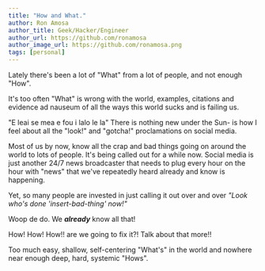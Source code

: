 ```yaml
---
title: "How and What."
author: Ron Amosa
author_title: Geek/Hacker/Engineer
author_url: https://github.com/ronamosa
author_image_url: https://github.com/ronamosa.png
tags: [personal]
---
```


Lately there's been a lot of "What" from a lot of people, and not enough "How".

It's too often "What" is wrong with the world, examples, citations and evidence ad nauseum of all the ways this world sucks and is failing us.

"E leai se mea e fou i lalo le la" There is nothing new under the Sun- is how I feel about all the "look!" and "gotcha!" proclamations on social media.

<!-- truncate -->

Most of us by now, know all the crap and bad things going on around the world to lots of people. It's being called out for a while now. Social media is just another 24/7 news broadcaster that needs to plug every hour on the hour with "news" that we've repeatedly heard already and know is happening.

Yet, so many people are invested in just calling it out over and over *"Look who's done 'insert-bad-thing' now!"*

Woop de do. We ***already*** know all that!

How! How! How!! are we going to fix it?! Talk about that more!!

Too much easy, shallow, self-centering "What's" in the world and nowhere near enough deep, hard, systemic "Hows".
